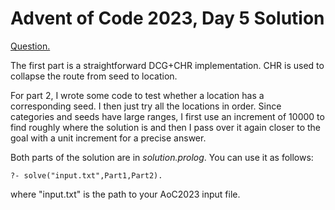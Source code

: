 # Advent of Code 2023, Day 5 Solution

[Question.](https://adventofcode.com/2023/day/5)

The first part is a straightforward DCG+CHR implementation.
CHR is used to collapse the route from seed to location.

For part 2, I wrote some code to test whether a location has a
corresponding seed. I then just try all the locations in order.
Since categories and seeds have large ranges, I first use an
increment of 10000 to find roughly where the solution is and
then I pass over it again closer to the goal with a unit
increment for a precise answer.

Both parts of the solution are in *solution.prolog*. You can
use it as follows:
```
?- solve("input.txt",Part1,Part2).
```
where "input.txt" is the path to your AoC2023 input file.
